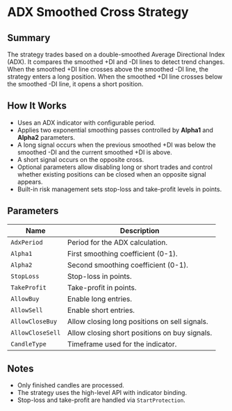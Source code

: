 # ADX Smoothed Cross Strategy

## Summary

The strategy trades based on a double-smoothed Average Directional Index (ADX). It compares the smoothed +DI and -DI lines to detect trend changes. When the smoothed +DI line crosses above the smoothed -DI line, the strategy enters a long position. When the smoothed +DI line crosses below the smoothed -DI line, it opens a short position.

## How It Works

- Uses an ADX indicator with configurable period.
- Applies two exponential smoothing passes controlled by **Alpha1** and **Alpha2** parameters.
- A long signal occurs when the previous smoothed +DI was below the smoothed -DI and the current smoothed +DI is above.
- A short signal occurs on the opposite cross.
- Optional parameters allow disabling long or short trades and control whether existing positions can be closed when an opposite signal appears.
- Built-in risk management sets stop-loss and take-profit levels in points.

## Parameters

| Name | Description |
| ---- | ----------- |
| `AdxPeriod` | Period for the ADX calculation. |
| `Alpha1` | First smoothing coefficient (0-1). |
| `Alpha2` | Second smoothing coefficient (0-1). |
| `StopLoss` | Stop-loss in points. |
| `TakeProfit` | Take-profit in points. |
| `AllowBuy` | Enable long entries. |
| `AllowSell` | Enable short entries. |
| `AllowCloseBuy` | Allow closing long positions on sell signals. |
| `AllowCloseSell` | Allow closing short positions on buy signals. |
| `CandleType` | Timeframe used for the indicator. |

## Notes

- Only finished candles are processed.
- The strategy uses the high-level API with indicator binding.
- Stop-loss and take-profit are handled via `StartProtection`.
